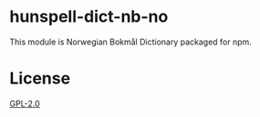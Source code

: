 # hunspell-dict-nb-no

This module is Norwegian Bokmål Dictionary packaged for npm.

# License

[GPL-2.0](https://github.com/kwonoj/hunspell-dict/blob/master/packages/nb-no/LICENSE)